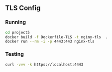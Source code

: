 ## TLS Config

### Running

```sh
cd project5
docker build -f Dockerfile-TLS -t nginx-tls  .
docker run --rm -i -p 4443:443 nginx-tls
```

### Testing

```sh
curl -vvv -k https://localhost:4443
```
